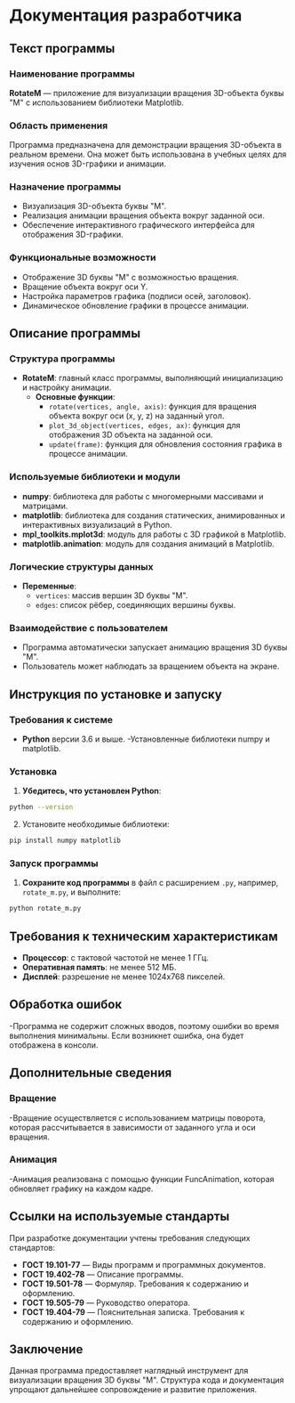 # Документация разработчика

## Текст программы

### Наименование программы

**RotateM** — приложение для визуализации вращения 3D-объекта буквы "М" с использованием библиотеки Matplotlib.

### Область применения


Программа предназначена для демонстрации вращения 3D-объекта в реальном времени. Она может быть использована в учебных целях для изучения основ 3D-графики и анимации.

### Назначение программы


- Визуализация 3D-объекта буквы "М".
- Реализация анимации вращения объекта вокруг заданной оси.
- Обеспечение интерактивного графического интерфейса для отображения 3D-графики.

  
### Функциональные возможности


- Отображение 3D буквы "М" с возможностью вращения.
- Вращение объекта вокруг оси Y.
- Настройка параметров графика (подписи осей, заголовок).
- Динамическое обновление графики в процессе анимации.

  
## Описание программы

### Структура программы


- **RotateM**: главный класс программы, выполняющий инициализацию и настройку анимации.
  - **Основные функции**:
    - `rotate(vertices, angle, axis)`: функция для вращения объекта вокруг оси (x, y, z) на заданный угол.
    - `plot_3d_object(vertices, edges, ax)`: функция для отображения 3D объекта на заданной оси.
    - `update(frame)`: функция для обновления состояния графика в процессе анимации.

      
### Используемые библиотеки и модули


- **numpy**: библиотека для работы с многомерными массивами и матрицами.
- **matplotlib**: библиотека для создания статических, анимированных и интерактивных визуализаций в Python.
- **mpl_toolkits.mplot3d**: модуль для работы с 3D графикой в Matplotlib.
- **matplotlib.animation**: модуль для создания анимаций в Matplotlib.

  
### Логические структуры данных


- **Переменные**:
  - `vertices`: массив вершин 3D буквы "М".
  - `edges`: список рёбер, соединяющих вершины буквы.
 
    
### Взаимодействие с пользователем


- Программа автоматически запускает анимацию вращения 3D буквы "М".
- Пользователь может наблюдать за вращением объекта на экране.

  
## Инструкция по установке и запуску

### Требования к системе

- **Python** версии 3.6 и выше.
-Установленные библиотеки numpy и matplotlib.


### Установка


1. **Убедитесь, что установлен Python**:

 
```bash
python --version
```

2. Установите необходимые библиотеки:


```bash
pip install numpy matplotlib
```

### Запуск программы

1. **Сохраните код программы** в файл с расширением `.py`, например, `rotate_m.py`, и выполните:

```bash
python rotate_m.py
```

## Требования к техническим характеристикам


- **Процессор**: с тактовой частотой не менее 1 ГГц.
- **Оперативная память**: не менее 512 МБ.
- **Дисплей**: разрешение не менее 1024x768 пикселей.

  
## Обработка ошибок

-Программа не содержит сложных вводов, поэтому ошибки во время выполнения минимальны. Если возникнет ошибка, она будет отображена в консоли.

## Дополнительные сведения

### Вращение

-Вращение осуществляется с использованием матрицы поворота, которая рассчитывается в зависимости от заданного угла и оси вращения.

### Анимация

-Анимация реализована с помощью функции FuncAnimation, которая обновляет графику на каждом кадре.

## Ссылки на используемые стандарты

При разработке документации учтены требования следующих стандартов:

- **ГОСТ 19.101-77** — Виды программ и программных документов.
- **ГОСТ 19.402-78** — Описание программы.
- **ГОСТ 19.501-78** — Формуляр. Требования к содержанию и оформлению.
- **ГОСТ 19.505-79** — Руководство оператора.
- **ГОСТ 19.404-79** — Пояснительная записка. Требования к содержанию и оформлению.

## Заключение

Данная программа предоставляет наглядный инструмент для визуализации вращения 3D буквы "М". Структура кода и документация упрощают дальнейшее сопровождение и развитие приложения.
